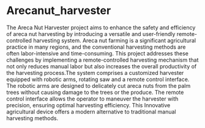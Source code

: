 # Arecanut_harvester
 The Areca Nut Harvester project aims to enhance the safety and efficiency of areca nut harvesting by introducing a versatile and user-friendly remote-controlled harvesting system. Areca nut farming is a significant agricultural practice in many regions, and the conventional harvesting methods are often labor-intensive and time-consuming. This project addresses these challenges by implementing a remote-controlled harvesting mechanism that not only reduces manual labor but also increases the overall productivity of the harvesting process.The system comprises a customized harvester equipped with robotic arms, rotating saw and a remote control interface. The robotic arms are designed to delicately cut areca nuts from the palm trees without causing damage to the trees or the produce. The remote control interface allows the operator to maneuver the harvester with precision, ensuring optimal harvesting efficiency. This Innovative agricultural device offers a modern alternative to traditional manual harvesting methods.
